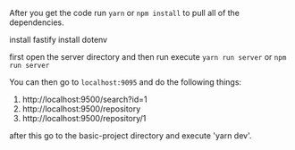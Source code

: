 
After you get the code run `yarn` or `npm install` to pull all of the dependencies.


install fastify
install dotenv

first open the server directory and then run execute `yarn run server` or `npm run server`

You can then go to `localhost:9095` and do the following things:

1. http://localhost:9500/search?id=1
2. http://localhost:9500/repository
3. http://localhost:9500/repository/1
 

after this go to the basic-project directory and execute 'yarn dev'.
